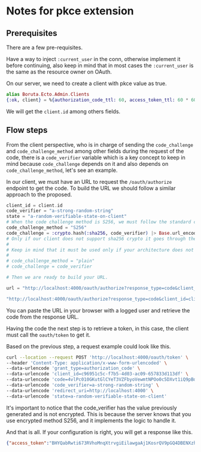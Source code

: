 # Notes for pkce extension

## Prerequisites
There are a few pre-requisites.

Have a way to inject `:current_user` in the conn, otherwise implement it before continuing, also keep in mind that in most cases the `:current_user` is the same as the resource owner on OAuth.

On our server, we need to create a client with pkce value as true.

```elixir
alias Boruta.Ecto.Admin.Clients
{:ok, client} = %{authorization_code_ttl: 60, access_token_ttl: 60 * 60, pkce: true, name: "My Awesome Client App", redirect_uris: ["http://localhost:4000"]} |> Clients.create_client()
```

We will get the `client.id` among others fields.


## Flow steps
From the client perspective, who is in charge of sending the `code_challenge` and `code_challenge_method` among other fields during the request of the code, there is a `code_verifier` variable which is a key concept to keep in mind because `code_challenge` depends on it and also depends on `code_challenge_method`, let's see an example.

In our client, we must have an URL to request the `/oauth/authorize` endpoint to get the code. To build the URL we should follow a similar approach to the proposed.
```elixir
client_id = client.id
code_verifier = "a-strong-random-string"
state = "a-random-verifiable-state-on-client"
# When the code challenge method is S256, we must follow the standard code_challenge = BASE64URL-ENCODE(SHA256(ASCII(code_verifier)))
code_challenge_method = "S256"
code_challenge = :crypto.hash(:sha256, code_verifier) |> Base.url_encode64(padding: false)
# Only if our client does not support sha256 crypto it goes through the plain method. Then code_challenge = code_verifier
#
# Keep in mind that it must be used only if your architecture does not support Sha256 crypto. otherwise use it.
#
# code_challenge_method = "plain"
# code_challenge = code_verifier

# Then we are ready to build your URL.

url = "http://localhost:4000/oauth/authorize?response_type=code&client_id=#{client_id}&redirect_uri=http://localhost:4000&state=#{state}&code_challenge=#{code_challenge}&code_challenge_method=#{code_challenge_method}"

"http://localhost:4000/oauth/authorize?response_type=code&client_id=client-id&redirect_uri=http://localhost:4000&state=a-random-verifiable-state-on-client&code_challenge=PdSbV6nNRlruDAqmULREHO_pLwfmNnNGA-HGIjmc6VA==&code_challenge_method=S256"

```

You can paste the URL in your browser with a logged user and retrieve the code from the response URL.

Having the code the next step is to retrieve a token, in this case, the client must call the `oauth/token` to get it.

Based on the previous step, a request example could look like this.

```bash
curl --location --request POST 'http://localhost:4000/oauth/token' \
--header 'Content-Type: application/x-www-form-urlencoded' \
--data-urlencode 'grant_type=authorization_code' \
--data-urlencode 'client_id=c96951c5c-f7b5-4d03-ac09-657833d113df' \
--data-urlencode 'code=4vlPc010GKutGlCYeT3VZFbyoVewmtNPOo0c5DXvt1iQ9pBd0BkeCutVwHWFNq8vzdTfIPppFGlhuYuOIWtvnU' \
--data-urlencode 'code_verifier=a-strong-random-string' \
--data-urlencode 'redirect_uri=http://localhost:4000' \
--data-urlencode 'state=a-random-verifiable-state-on-client'
```

It's important to notice that the code_verifier has the value previously generated and is not encrypted. This is because the server knows that you use encrypted method S256,
and it implements the logic to handle it.

And that is all. If your configuration is right, you will get a response like this.

```json
{"access_token":"BHYQabRwti673RVhoMnqXtrvgiEilawgaAj1KosrQV9pGQ4DBENXzhUHeSjZE4K02S8bNtlNL2gU9bzFhKMoQK","expires_in":3600,"refresh_token":"r90e4S9uaqH59xMO809Ws2uzWPtcaMlcF1J7fcaaSruE1AAc30WuykNAL73GGNECtmYezQSf2CzJGgQWPqdM5M","token_type":"bearer"}
```
